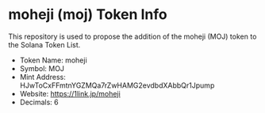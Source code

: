 # moheji (moj) Token Info

This repository is used to propose the addition of the moheji (MOJ) token to the Solana Token List.

- Token Name: moheji
- Symbol: MOJ
- Mint Address: HJwToCxFFmtnYGZMQa7rZwHAMG2evdbdXAbbQr1Jpump
- Website: https://1link.jp/moheji
- Decimals: 6


